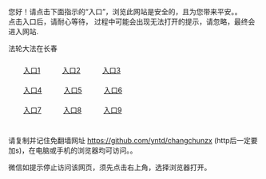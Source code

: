 您好！请点击下面指示的“入口”，浏览此网站是安全的，且为您带来平安。。 <br/>
点击入口后，请耐心等待， 过程中可能会出现无法打开的提示，请忽略，最终会进入网站. </br>

法轮大法在长春<br/>
<div style="padding:10px"><a style="margin:20px" target="_blank" href="https://d2tkfqjxjey9v6.cloudfront.net/2Qpsp?irdchsv" id="ccLink1" rel="nofollow">入口1</a> <a target="_blank" style="margin:20px" href="https://d1oz57xh7u96er.cloudfront.net/2Qpsp?vuwbqtcz" id="ccLink2" rel="nofollow">入口2</a> <a style="margin:20px" target="_blank" href="https://d2k1k0ff6yawfh.cloudfront.net/2Qpsp?glzdxj" id="ccLink3" rel="nofollow">入口3</a></div>

<div style="padding:10px" ><a style="margin:20px" target="_blank" href="https://d2tkfqjxjey9v6.cloudfront.net/2Qpsp?irdchsv" id="ccLink4" rel="nofollow">入口4</a> <a style="margin:20px" href="https://d1oz57xh7u96er.cloudfront.net/2Qpsp?vuwbqtcz" target="_blank" id="ccLink5" rel="nofollow">入口5</a> <a style="margin:20px" href="https://d2k1k0ff6yawfh.cloudfront.net/2Qpsp?glzdxj" target="_blank" id="ccLink6" rel="nofollow">入口6</a></div>

<div style="padding:10px"><a style="margin:20px" target="_blank" href="https://d2tkfqjxjey9v6.cloudfront.net/2Qpsp?irdchsv" id="ccLink7" rel="nofollow">入口7</a> <a style="margin:20px" href="https://d1oz57xh7u96er.cloudfront.net/2Qpsp?vuwbqtcz" target="_blank" id="ccLink8" rel="nofollow">入口8</a> <a style="margin:20px" target="_blank" href="https://d2k1k0ff6yawfh.cloudfront.net/2Qpsp?glzdxj" id="ccLink9" rel="nofollow">入口9</a></div>

<br/>



请复制并记住免翻墙网址 https://github.com/yntd/changchunzx (http后一定要加s)，在电脑或手机的浏览器均可访问。。<br/>

微信如提示停止访问该网页，须先点击右上角，选择浏览器打开。
